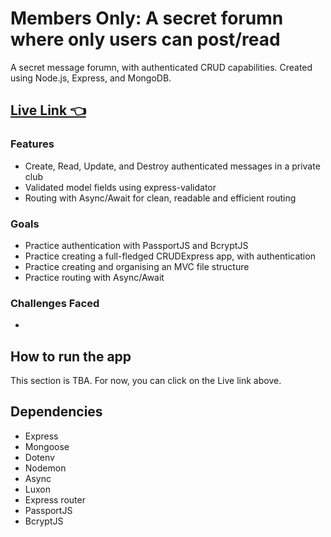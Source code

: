 # Members Only: A secret forumn where only users can post/read

A secret message forumn, with authenticated CRUD capabilities. Created using Node.js, Express, and MongoDB.
## [Live Link 👈]()

### Features
- Create, Read, Update, and Destroy authenticated messages in a private club
- Validated model fields using express-validator
- Routing with Async/Await for clean, readable and efficient routing

### Goals
- Practice authentication with PassportJS and BcryptJS
- Practice creating a full-fledged CRUDExpress app, with authentication
- Practice creating and organising an MVC file structure
- Practice routing with Async/Await

### Challenges Faced
- 

## How to run the app
This section is TBA. For now, you can click on the Live link above.

## Dependencies
- Express
- Mongoose
- Dotenv
- Nodemon
- Async
- Luxon
- Express router
- PassportJS
- BcryptJS
